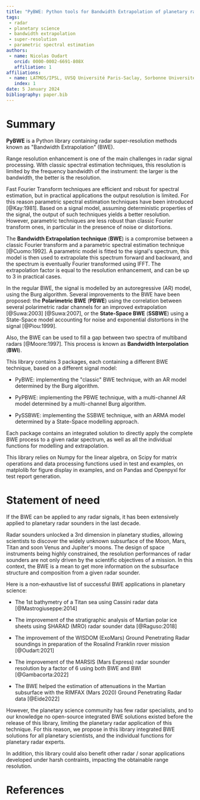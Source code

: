 ```yaml
---
title: "PyBWE: Python tools for Bandwidth Extrapolation of planetary radar signals"
tags:
 - radar
 - planetary science
 - bandwidth extrapolation
 - super-resolution
 - parametric spectral estimation
authors:
 - name: Nicolas Oudart
   orcid: 0000-0002-6691-808X
   affiliation: 1
affiliations:
 - name: LATMOS/IPSL, UVSQ Université Paris-Saclay, Sorbonne Université, CNRS, France
   index: 1
date: 5 January 2024
bibliography: paper.bib
---
```


# Summary

**PyBWE** is a Python library containing radar super-resolution methods known as "Bandwidth Extrapolation" (BWE).

Range resolution enhancement is one of the main challenges in radar signal processing. 
With classic spectral estimation techniques, this resolution is limited by the frequency bandwidth of the instrument: the larger is the bandwidth, the better is the resolution. 

Fast Fourier Transform techniques are efficient and robust for spectral estimation, but in practical applications the output resolution is limited. 
For this reason parametric spectral estimation techniques have been introduced [@Kay:1981].
Based on a signal model, assuming deterministic properties of the signal, the output of such techniques yields a better resolution. 
However, parametric techniques are less robust than classic Fourier transform ones, in particular in the presence of noise or distortions.

The **Bandwidth Extrapolation technique** (**BWE**) is a compromise between a classic Fourier transform and a parametric spectral estimation technique [@Cuomo:1992]. 
A parametric model is fitted to the signal's spectrum, this model is then used to extrapolate this spectrum forward and backward, and the spectrum is eventually Fourier transformed using IFFT.
The extrapolation factor is equal to the resolution enhancement, and can be up to 3 in practical cases.

In the regular BWE, the signal is modelled by an autoregressive (AR) model, using the Burg algorithm. 
Several improvements to the BWE have been proposed: the **Polarimetric BWE** (**PBWE**) using the correlation between several polarimetric radar channels for an improved extrapolation [@Suwa:2003] [@Suwa:2007], or the **State-Space BWE** (**SSBWE**) using a State-Space model accounting for noise and exponential distortions in the signal [@Piou:1999].

Also, the BWE can be used to fill a gap between two spectra of multiband radars [@Moore:1997]. This process is known as **Bandwidth Interpolation** (**BWI**).

This library contains 3 packages, each containing a different BWE technique, based on a different signal model:

* PyBWE: implementing the "classic" BWE technique, with an AR model determined by the Burg algorithm.

* PyPBWE: implementing the PBWE technique, with a multi-channel AR model determined by a multi-channel Burg algorithm.

* PySSBWE: implementing the SSBWE technique, with an ARMA model determined by a State-Space modelling approach.

Each package contains an integrated solution to directly apply the complete BWE process to a given radar spectrum, as well as all the individual functions for modelling and extrapolation.

This library relies on Numpy for the linear algebra, on Scipy for matrix operations and data processing functions used in test and examples, on matplolib for figure display in examples, and on Pandas and Openpyxl for test report generation.

# Statement of need

If the BWE can be applied to any radar signals, it has been extensively applied to planetary radar sounders in the last decade. 

Radar sounders unlocked a 3rd dimension in planetary studies, allowing scientists to discover the widely unknown subsurface of the Moon, Mars, Titan and soon Venus and Jupiter's moons.
The design of space instruments being highly constrained, the resolution performances of radar sounders are not only driven by the scientific objectives of a mission.
In this context, the BWE is a mean to get more information on the subsurface structure and composition from a given radar sounder.

Here is a non-exhaustive list of successful BWE applications in planetary science:

* The 1st bathymetry of a Titan sea using Cassini radar data [@Mastrogiuseppe:2014]

* The improvement of the stratigraphic analysis of Martian polar ice sheets using SHARAD (MRO) radar sounder data [@Raguso:2018]

* The improvement of the WISDOM (ExoMars) Ground Penetrating Radar soundings in preparation of the Rosalind Franklin rover mission [@Oudart:2021]

* The improvement of the MARSIS (Mars Express) radar sounder resolution by a factor of 6 using both BWE and BWI [@Gambacorta:2022]

* The BWE helped the estimation of attenuations in the Martian subsurface with the RIMFAX (Mars 2020) Ground Penetrating Radar data [@Eide2022]

However, the planetary science community has few radar specialists, and to our knowledge no open-source integrated BWE solutions existed before the release of this library, limiting the planetary radar application of this technique.
For this reason, we propose in this library integrated BWE solutions for all planetary scientists, and the individual functions for planetary radar experts.

In addition, this library could also benefit other radar / sonar applications developed under harsh contraints, impacting the obtainable range resolution.

# References